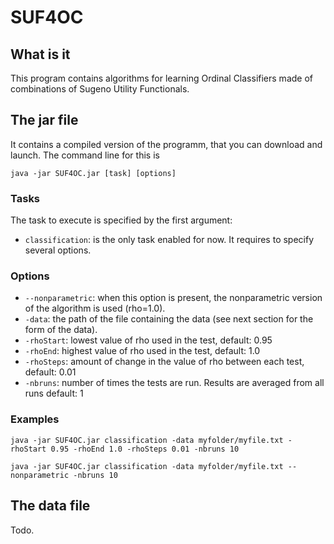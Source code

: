 # SUF4OC

## What is it

This program contains algorithms for learning Ordinal Classifiers made of combinations of Sugeno Utility Functionals.

## The jar file

It contains a compiled version of the programm, that you can download and launch. The command line for this is
```
java -jar SUF4OC.jar [task] [options]
```

### Tasks
The task to execute is specified by the first argument:
* ``classification``: is the only task enabled for now. It requires to specify several options. 

### Options
* ``--nonparametric``: when this option is present, the nonparametric version of the algorithm is used (rho=1.0).
* ``-data``: the path of the file containing the data (see next section for the form of the data).
* ``-rhoStart``: lowest value of rho used in the test, default: 0.95
* ``-rhoEnd``: highest value of rho used in the test, default: 1.0
* ``-rhoSteps``: amount of change in the value of rho between each test, default: 0.01
* ``-nbruns``: number of times the tests are run. Results are averaged from all runs default: 1

### Examples
```java -jar SUF4OC.jar classification -data myfolder/myfile.txt -rhoStart 0.95 -rhoEnd 1.0 -rhoSteps 0.01 -nbruns 10```

```java -jar SUF4OC.jar classification -data myfolder/myfile.txt --nonparametric -nbruns 10```

## The data file

Todo.
